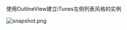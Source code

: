 使用OutlineView建立iTunes左侧列表风格的实例

![snapshot.png](https://github.com/keefo/iMoo/raw/master/snapshot.jpg "Snapshot")